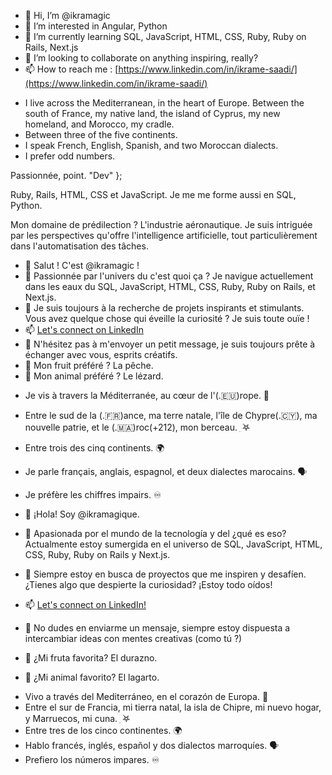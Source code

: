 - 👋 Hi, I’m @ikramagic
- 👀 I’m interested in Angular, Python
- 🌱 I’m currently learning SQL, JavaScript, HTML, CSS, Ruby, Ruby on Rails, Next.js
- 💞️ I’m looking to collaborate on anything inspiring, really?
- 📫 How to reach me : [https://www.linkedin.com/in/ikrame-saadi/](https://www.linkedin.com/in/ikrame-saadi/)

<!--
ikramagic/ikramagic/ `README.md` ✅ (this file) is an ✨ ADHD-friendly `README.md` ✅ for y'all screen readers ✨ 
`README.md` (this file) ✅ appears on my GitHub 👋 profile. 
You can 🌱 have yours too! 👀
💞️ Enjoy the scrolling 
Let's connect on Linkedin 📫
-->

- I live across the Mediterranean, in the heart of Europe. Between the south of France, my native land, the island of Cyprus, my new homeland, and Morocco, my cradle.
- Between three of the five continents.
- I speak French, English, Spanish, and two Moroccan dialects.
- I prefer odd numbers.

<!--
ikramagic/ikramagic/ `README.md` ✅ (this file) is an ✨ ADHD-friendly `README.md` ✅ for y'all screen readers ✨ 
`README.md` (this file) ✅ appears on my GitHub 👋 profile. 
You can 🌱 have yours too! 👀
💞️ Enjoy the scrolling 
Let's connect on Linkedin 📫
-->

Passionnée, 
point. 
"Dev" };

Ruby, Rails, HTML, CSS et JavaScript. Je me me forme aussi en SQL, Python. 

Mon domaine de prédilection ? L'industrie aéronautique. Je suis intriguée par les perspectives qu'offre l'intelligence artificielle, tout particulièrement dans l'automatisation des tâches.

<!--
ikramagic/ikramagic/ `README.md` ✅ (this file) is an ✨ ADHD-friendly `README.md` ✅ for y'all screen readers ✨ 
`README.md` (this file) ✅ appears on my GitHub 👋 profile. 
You can 🌱 have yours too! 👀
💞️ Enjoy the scrolling 
Let's connect on Linkedin 📫
-->

- 👋 Salut ! C'est @ikramagic !
- 👀 Passionnée par l'univers du c'est quoi ça ? Je navigue actuellement dans les eaux du SQL, JavaScript, HTML, CSS, Ruby, Ruby on Rails, et Next.js.
- 💞️ Je suis toujours à la recherche de projets inspirants et stimulants. Vous avez quelque chose qui éveille la curiosité ? Je suis toute ouïe !
- 📫 [Let's connect on LinkedIn](https://www.linkedin.com/in/ikrame-saadi/)
- 🫶 N'hésitez pas à m'envoyer un petit message, je suis toujours prête à échanger avec vous, esprits créatifs.
- 🍑 Mon fruit préféré ? La pêche.
- 🦎 Mon animal préféré ? Le lézard.

<!--
ikramagic/ikramagic/ `README.md` ✅ (this file) is an ✨ ADHD-friendly `README.md` ✅ for y'all screen readers ✨ 
`README.md` (this file) ✅ appears on my GitHub 👋 profile. 
You can 🌱 have yours too! 👀
💞️ Enjoy the scrolling 
Let's connect on Linkedin 📫
-->

- Je vis à travers la Méditerranée, au cœur de l'(.🇪🇺)rope. 🌊
- Entre le sud de la (.🇫🇷)ance, ma terre natale, l'île de Chypre(.🇨🇾), ma nouvelle patrie, et le (.🇲🇦)roc(+212), mon berceau. ִ ࣪𖤐
- Entre trois des cinq continents. 🌍
- Je parle français, anglais, espagnol, et deux dialectes marocains. 🗣
- Je préfère les chiffres impairs. ♾️

- 👋 ¡Hola! Soy @ikramagique.
- 👀 Apasionada por el mundo de la tecnología y del ¿qué es eso? Actualmente estoy sumergida en el universo de SQL, JavaScript, HTML, CSS, Ruby, Ruby on Rails y Next.js.
- 💞️ Siempre estoy en busca de proyectos que me inspiren y desafíen. ¿Tienes algo que despierte la curiosidad? ¡Estoy todo oídos!
- 📫 [Let's connect on LinkedIn!](https://www.linkedin.com/in/ikrame-saadi/)
- 🫶 No dudes en enviarme un mensaje, siempre estoy dispuesta a intercambiar ideas con mentes creativas (como tú ?)
- 🍑 ¿Mi fruta favorita? El durazno.
- 🦎 ¿Mi animal favorito? El lagarto.

<!--
ikramagic/ikramagic/ `README.md` ✅ (this file) is an ✨ ADHD-friendly `README.md` ✅ for y'all screen readers ✨ 
`README.md` (this file) ✅ appears on my GitHub 👋 profile. 
You can 🌱 have yours too! 👀
💞️ Enjoy the scrolling 
Let's connect on Linkedin 📫
-->

- Vivo a través del Mediterráneo, en el corazón de Europa. 🌊
- Entre el sur de Francia, mi tierra natal, la isla de Chipre, mi nuevo hogar, y Marruecos, mi cuna. ִ ࣪𖤐
- Entre tres de los cinco continentes. 🌍
- Hablo francés, inglés, español y dos dialectos marroquíes. 🗣
- Prefiero los números impares. ♾️

<!--
ikramagic/ikramagic/ `README.md` ✅ (this file) is an ✨ ADHD-friendly `README.md` ✅ for y'all screen readers ✨ 
`README.md` (this file) ✅ appears on my GitHub 👋 profile. 
You can 🌱 have yours too! 👀
💞️ Enjoy the scrolling 
Let's connect on Linkedin 📫
-->
